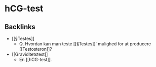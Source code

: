 # hCG-test

## Backlinks
* [[§Testes]]
	* Q. Hvordan kan man teste [[§Testes]]’ mulighed for at producere [[Testosteron]]?
* [[Graviditetstest]]
	* En [[hCG-test]].

<!-- #anki/tag/med/Endocrinology #anki/deck/Medicine -->

<!-- {BearID:8A4E2EAF-5833-4611-AE98-3D0ADE454061-4231-00000E4419F99246} -->
